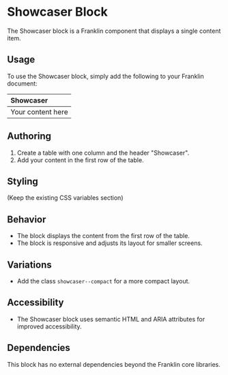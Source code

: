 # Showcaser Block

The Showcaser block is a Franklin component that displays a single content item.

## Usage

To use the Showcaser block, simply add the following to your Franklin document:

| Showcaser |
| :---- |
| Your content here |

## Authoring

1. Create a table with one column and the header "Showcaser".
2. Add your content in the first row of the table.

## Styling

(Keep the existing CSS variables section)

## Behavior

- The block displays the content from the first row of the table.
- The block is responsive and adjusts its layout for smaller screens.

## Variations

- Add the class `showcaser--compact` for a more compact layout.

## Accessibility

- The Showcaser block uses semantic HTML and ARIA attributes for improved accessibility.

## Dependencies

This block has no external dependencies beyond the Franklin core libraries.
